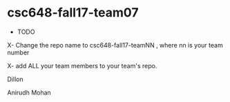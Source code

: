 # csc648-fall17-team07

- TODO

X- Change the repo name to csc648-fall17-teamNN , where nn is your team number

X- add ALL your team members to your team's repo.

Dillon


Anirudh Mohan
